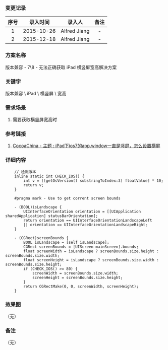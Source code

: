 ### 变更记录

| 序号 | 录入时间 | 录入人 | 备注 |
|:--------:|:--------:|:--------:|:--------:|
| 1 | 2015-10-26 | Alfred Jiang | - |
| 2 | 2015-12-18 | Alfred Jiang | - |

### 方案名称

版本兼容 - 7\8 - 无法正确获取 iPad 横竖屏宽高解决方案

### 关键字

版本兼容 \ iPad \ 横竖屏 \ 宽高

### 需求场景

1. 需要获取横竖屏宽高时

### 参考链接

1. [CocoaChina - 主题 : iPad下ios7的app.window一直是竖屏，怎么设置横屏](http://www.cocoachina.com/bbs/read.php?tid-281912.html)

### 详细内容
```
	// 检测版本
	inline static int CHECK_IOS() {
		int v = [[getOsVersion() substringToIndex:3] floatValue] * 10;
		return v;
	}

	#pragma mark - Use to get corrent screen bounds

	- (BOOL)isLandscape {
		UIInterfaceOrientation orientation = [[UIApplication sharedApplication] statusBarOrientation];
		return orientation == UIInterfaceOrientationLandscapeLeft
		|| orientation == UIInterfaceOrientationLandscapeRight;
	}

	- (CGRect)screenBounds {
		BOOL isLandscape = [self isLandscape];
		CGRect screenBounds = [UIScreen mainScreen].bounds;
		float screenWidth = isLandscape ? screenBounds.size.height : screenBounds.size.width;
		float screenHeight = isLandscape ? screenBounds.size.width : screenBounds.size.height;
		if (CHECK_IOS() >= 80) {
			screenWidth = screenBounds.size.width;
			screenHeight = screenBounds.size.height;
		}
		return CGRectMake(0, 0, screenWidth, screenHeight);
	}
```
### 效果图
（无）

### 备注
（无）
